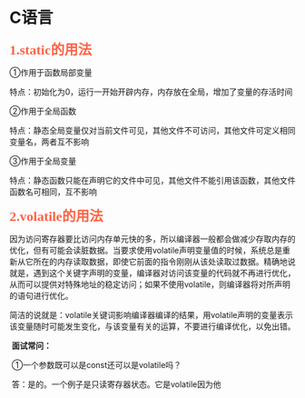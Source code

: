 # C语言

<font color=#FF6347 size=5 face="黑体"><b>1.static的用法</b></font>

①作用于函数局部变量

​	特点：初始化为0，运行一开始开辟内存，内存放在全局，增加了变量的存活时间

②作用于全局函数

​	特点：静态全局变量仅对当前文件可见，其他文件不可访问，其他文件可定义相同变量名，两者互不影响		

③作用于全局变量

​	特点：静态函数只能在声明它的文件中可见，其他文件不能引用该函数，其他文件函数名可相同，互不影响

<font color=#FF6347 size=5 face="黑体"><b>2.volatile的用法</b></font>

​	因为访问寄存器要比访问内存单元快的多，所以编译器一般都会做减少存取内存的优化，但有可能会读脏数据。当要求使用volatile声明变量值的时候，系统总是重新从它所在的内存读取数据，即使它前面的指令刚刚从该处读取过数据。精确地说就是，遇到这个关键字声明的变量，编译器对访问该变量的代码就不再进行优化，从而可以提供对特殊地址的稳定访问；如果不使用volatile，则编译器将对所声明的语句进行优化。

​	简洁的说就是：volatile关键词影响编译器编译的结果，用volatile声明的变量表示该变量随时可能发生变化，与该变量有关的运算，不要进行编译优化，以免出错。

​	**面试常问：**

​	①一个参数既可以是const还可以是volatile吗？

​	答：是的。一个例子是只读寄存器状态。它是volatile因为他

​	

